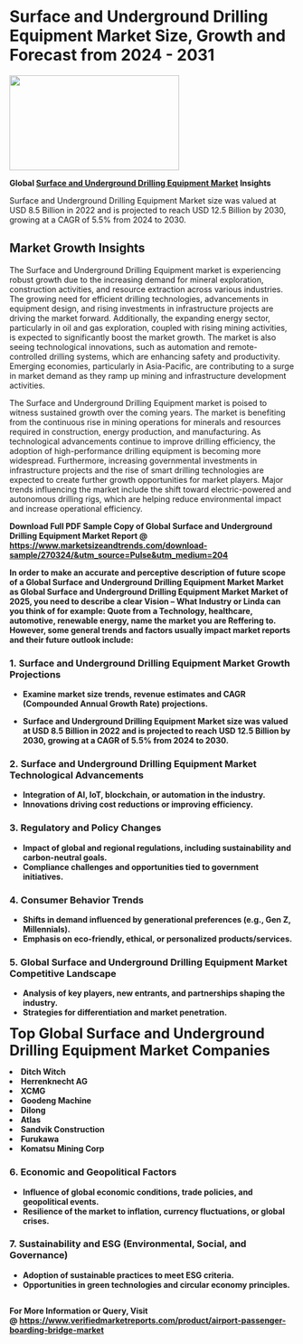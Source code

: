 <H1>Surface and Underground Drilling Equipment Market Size, Growth and Forecast from 2024 - 2031</H1><img class="aligncenter size-medium wp-image-584254" src="https://thirdeyenews.in/wp-content/uploads/2024/09/Global-Market-Research-300x168.jpeg" alt="" width="300" height="168" /><p><strong>Global&nbsp;<a href="https://www.marketsizeandtrends.com/download-sample/270324/&amp;utm_source=Pulse&amp;utm_medium=204">Surface and Underground Drilling Equipment Market</a> Insights</strong></p><p>Surface and Underground Drilling Equipment Market size was valued at USD 8.5 Billion in 2022 and is projected to reach USD 12.5 Billion by 2030, growing at a CAGR of 5.5% from 2024 to 2030.</p><p><h2>Market Growth Insights</h2> <p>The Surface and Underground Drilling Equipment market is experiencing robust growth due to the increasing demand for mineral exploration, construction activities, and resource extraction across various industries. The growing need for efficient drilling technologies, advancements in equipment design, and rising investments in infrastructure projects are driving the market forward. Additionally, the expanding energy sector, particularly in oil and gas exploration, coupled with rising mining activities, is expected to significantly boost the market growth. The market is also seeing technological innovations, such as automation and remote-controlled drilling systems, which are enhancing safety and productivity. Emerging economies, particularly in Asia-Pacific, are contributing to a surge in market demand as they ramp up mining and infrastructure development activities.</p> <p><strong></strong></p> <p>The Surface and Underground Drilling Equipment market is poised to witness sustained growth over the coming years. The market is benefiting from the continuous rise in mining operations for minerals and resources required in construction, energy production, and manufacturing. As technological advancements continue to improve drilling efficiency, the adoption of high-performance drilling equipment is becoming more widespread. Furthermore, increasing governmental investments in infrastructure projects and the rise of smart drilling technologies are expected to create further growth opportunities for market players. Major trends influencing the market include the shift toward electric-powered and autonomous drilling rigs, which are helping reduce environmental impact and increase operational efficiency.</p> <p><strong></p><p><span class=""><strong>Download Full PDF Sample Copy of Global Surface and Underground Drilling Equipment Market Report</strong> @ <a href="https://www.marketsizeandtrends.com/download-sample/270324/&amp;utm_source=Pulse&amp;utm_medium=204" target="_blank">https://www.marketsizeandtrends.com/download-sample/270324/&amp;utm_source=Pulse&amp;utm_medium=204</a></span></p><p>In order to make an accurate and perceptive description of future scope of a Global&nbsp;Surface and Underground Drilling Equipment Market Market as Global&nbsp;Surface and Underground Drilling Equipment Market Market of 2025, you need to describe a clear Vision &ndash; What Industry or Linda can you think of for example: Quote from a Technology, healthcare, automotive, renewable energy, name the market you are Reffering to. However, some general trends and factors usually impact market reports and their future outlook include:</p><h3>1.&nbsp;<strong>Surface and Underground Drilling Equipment Market Growth Projections</strong></h3><ul><li>Examine market size trends, revenue estimates and CAGR (Compounded Annual Growth Rate) projections.</li><li><p>Surface and Underground Drilling Equipment Market size was valued at USD 8.5 Billion in 2022 and is projected to reach USD 12.5 Billion by 2030, growing at a CAGR of 5.5% from 2024 to 2030.</p></li></ul><h3>2.&nbsp;<strong>Surface and Underground Drilling Equipment Market Technological Advancements</strong></h3><ul><li>Integration of AI, IoT, blockchain, or automation in the industry.</li><li>Innovations driving cost reductions or improving efficiency.</li></ul><h3>3.&nbsp;<strong>Regulatory and Policy Changes</strong></h3><ul><li>Impact of global and regional regulations, including sustainability and carbon-neutral goals.</li><li>Compliance challenges and opportunities tied to government initiatives.</li></ul><h3>4.&nbsp;<strong>Consumer Behavior Trends</strong></h3><ul><li>Shifts in demand influenced by generational preferences (e.g., Gen Z, Millennials).</li><li>Emphasis on eco-friendly, ethical, or personalized products/services.</li></ul><h3>5.&nbsp;<strong>Global Surface and Underground Drilling Equipment Market Competitive Landscape</strong></h3><ul><li>Analysis of key players, new entrants, and partnerships shaping the industry.</li><li>Strategies for differentiation and market penetration.</li></ul><p data-pm-slice="1 1 []"><span style="color: inherit; font-family: inherit; font-size: 25px;">Top Global Surface and Underground Drilling Equipment Market Companies</span></p><div class="" data-test-id=""><p><li>Ditch Witch</li><li> Herrenknecht AG</li><li> XCMG</li><li> Goodeng Machine</li><li> Dilong</li><li> Atlas</li><li> Sandvik Construction</li><li> Furukawa</li><li> Komatsu Mining Corp</li></p></div><h3>6.&nbsp;<strong>Economic and Geopolitical Factors</strong></h3><ul><li>Influence of global economic conditions, trade policies, and geopolitical events.</li><li>Resilience of the market to inflation, currency fluctuations, or global crises.</li></ul><h3>7.&nbsp;<strong>Sustainability and ESG (Environmental, Social, and Governance)</strong></h3><ul><li>Adoption of sustainable practices to meet ESG criteria.</li><li>Opportunities in green technologies and circular economy principles.</li></ul><h2><strong style="font-size: 14px;">For More Information or Query, Visit @&nbsp;</strong><a style="background-color: #ffffff; font-size: 14px;" href="https://www.marketsizeandtrends.com/report/surface-and-underground-drilling-equipment-market/" target="_blank">https://www.verifiedmarketreports.com/product/airport-passenger-boarding-bridge-market</a></h2>
